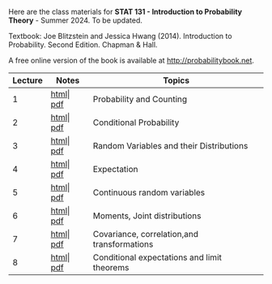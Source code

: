 Here are the class materials for **STAT 131 - Introduction to Probability Theory** - Summer 2024. To be updated.

Textbook: Joe Blitzstein and Jessica Hwang (2014). Introduction to Probability. Second Edition. Chapman & Hall.

A free online version of the book is available at <http://probabilitybook.net>.

| Lecture | Notes                                 | Topics                                   |
|---------------|----------------------------|------------------------------|
| 1       | [html](lec01.html)\| [pdf](lec01.pdf) | Probability and Counting                 |
| 2       | [html](lec02.html)\| [pdf](lec02.pdf) | Conditional Probability                  |
| 3       | [html](lec03.html)\| [pdf](lec03.pdf) | Random Variables and their Distributions |
| 4       | [html](lec04.html)\| [pdf](lec04.pdf) | Expectation                              |
| 5       | [html](lec05.html)\| [pdf](lec05.pdf) | Continuous random variables              |
| 6       | [html](lec06.html)\| [pdf](lec06.pdf) | Moments, Joint distributions             |
| 7       | [html](lec07.html)\| [pdf](lec07.pdf) | Covariance, correlation,and transformations|
| 8       | [html](lec08.html)\| [pdf](lec08.pdf) |Conditional expectations and limit theorems|

